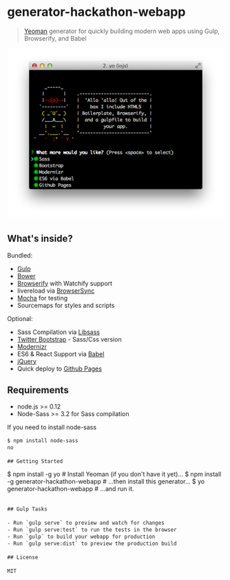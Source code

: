 # generator-hackathon-webapp 

> [Yeoman](http://yeoman.io) generator for quickly building modern web apps using Gulp, Browserify, and Babel

![](screenshot.png)

## What's inside?

Bundled:

* [Gulp](http://gulpjs.com/)
* [Bower](http://bower.io/)
* [Browserify](http://browserify.org/) with Watchify support 
* livereload via [BrowserSync](http://www.browsersync.io/)
* [Mocha](http://mochajs.org/) for testing
* Sourcemaps for styles and scripts

Optional: 

* Sass Compilation via [Libsass](http://libsass.org/)
* [Twitter Bootstrap](http://getbootstrap.com/) - Sass/Css version
* [Modernizr](http://modernizr.com/)
* ES6 & React Support via [Babel](https://babeljs.io/)
* [jQuery](https://jquery.com/)
* Quick deploy to [Github Pages](https://pages.github.com/)

## Requirements

* node.js >= 0.12
* Node-Sass >= 3.2 for Sass compilation

If you need to install node-sass
```
$ npm install node-sass
no

## Getting Started

```
$ npm install -g yo                                # Install Yeoman (if you don't have it yet)...
$ npm install -g generator-hackathon-webapp   	   # ...then install this generator...
$ yo generator-hackathon-webapp                    # ...and run it.
```

## Gulp Tasks

- Run `gulp serve` to preview and watch for changes
- Run `gulp serve:test` to run the tests in the browser
- Run `gulp` to build your webapp for production
- Run `gulp serve:dist` to preview the production build

## License

MIT